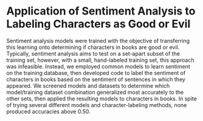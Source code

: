 # Application of Sentiment Analysis to Labeling Characters as Good or Evil

Sentiment analysis models were trained with the objective of transferring this learning onto determining if characters in books are good or evil. Typically, sentiment analysis aims to test on a set-apart subset of the training set, however, with a small, hand-labeled training set, this approach was infeasible. Instead, we employed common models to learn sentiment on the training database, then developed code to label the sentiment of characters in books based on the sentiment of sentences in which they appeared. We screened models and datasets to determine which model/training dataset combination generalized most accurately to the other sets, then applied the resulting models to characters in books. In spite of trying several different models and character-labeling methods, none produced accuracies above 0.50.

